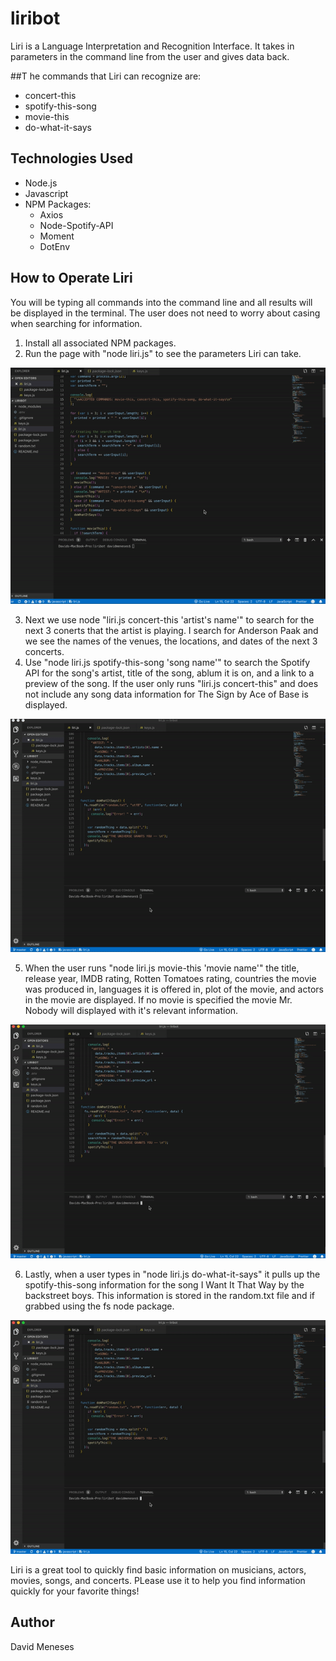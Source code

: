 # liribot

Liri is a Language Interpretation and Recognition Interface. It takes in parameters in the command line from the user and gives data back.

##T he commands that Liri can recognize are:

- concert-this
- spotify-this-song
- movie-this
- do-what-it-says

## Technologies Used

- Node.js
- Javascript
- NPM Packages:
  - Axios
  - Node-Spotify-API
  - Moment
  - DotEnv

## How to Operate Liri

You will be typing all commands into the command line and all results will be displayed in the terminal. The user does not need to worry about casing when searching for information.

1. Install all associated NPM packages.
2. Run the page with "node liri.js" to see the parameters Liri can take.

![Alt Text](./assets/liri1.gif)

3. Next we use node "liri.js concert-this 'artist's name'" to search for the next 3 conerts that the artist is playing. I search for Anderson Paak and we see the names of the venues, the locations, and dates of the next 3 concerts.
4. Use "node liri.js spotify-this-song 'song name'" to search the Spotify API for the song's artist, title of the song, ablum it is on, and a link to a preview of the song. If the user only runs "liri.js concert-this" and does not include any song data information for The Sign by Ace of Base is displayed.

![Alt Text](./assets/liri2.gif)

5. When the user runs "node liri.js movie-this 'movie name'" the title, release year, IMDB rating, Rotten Tomatoes rating, countries the movie was produced in, languages it is offered in, plot of the movie, and actors in the movie are displayed. If no movie is specified the movie Mr. Nobody will displayed with it's relevant information.

![Alt Text](./assets/liri3.gif)

6. Lastly, when a user types in "node liri.js do-what-it-says" it pulls up the spotify-this-song information for the song I Want It That Way by the backstreet boys. This information is stored in the random.txt file and if grabbed using the fs node package.

![Alt Text](./assets/liri4.gif)

Liri is a great tool to quickly find basic information on musicians, actors, movies, songs, and concerts. PLease use it to help you find information quickly for your favorite things!

## Author

David Meneses
